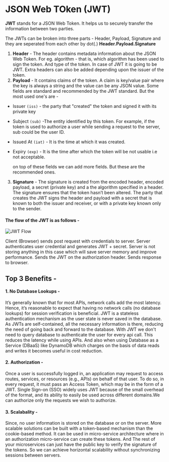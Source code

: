 # JSON Web TOken (JWT)

**JWT** stands for a JSON Web Token. It helps us to securely transfer the information between two parties.

The JWTs can be broken into three parts - Header, Payload, Signature and they are seperated from each other by dot(.)
**Header.Payload.Signature**

1. **Header** - The header contains metadata information about the JSON Web Token. For eg. algorithm - that is, which algorithm has been used to sign the token. And type of the token. In case of JWT it is going to be JWT. Extra headers can also be added depending upon the issuer of the token.
2. **Payload** - It contains claims of the token. A claim is key/value pair where the key is always a string and the value can be any JSON value. Some fields are standard and recommended by the JWT standard. But the most used one's are -

- Issuer `(iss)` - the party that "created" the token and signed it with its private key

- Subject `(sub)` -The entity identified by this token. For example, if the token is used to authorize a user while sending a request to the server, sub could be the user ID.

- Issued At `(iat)` - It is the time at which it was created.

- Expiry `(exp)` - It is the time after which the token will be not usable i.e not acceptable.

  on top of these fields we can add more fields. But these are the recommended ones.

3. **Signature** - The signature is created from the encoded header, encoded payload, a secret (private key) and a the algorithm specified in a header. The signature ensures that the token hasn’t been altered. The party that creates the JWT signs the header and payload with a secret that is known to both the issuer and receiver, or with a private key known only to the sender.

#### The flow of the JWT is as follows -

![JWT Flow](/jwt.png)

Client (Browser) sends post request with credentials to server.
Server authenticates user credential and generates JWT + secret. Server is not storing anything in this case which will save server memory and improve performance.
Sends the JWT on the authorization header.
Sends response to browser.

## Top 3 Benefits -

#### 1. No Database Lookups -

It’s generally known that for most APIs, network calls add the most latency. Hence, it’s reasonable to expect that having no network calls (no database lookups) for session verification is beneficial. JWT is a stateless authentication mechanism as the user state is never saved in the database. As JWTs are self-contained, all the necessary information is there, reducing the need of going back and forward to the database. With JWT we don't need to query database to authenticate the user for every api call. This reduces the latency while using APIs. And also when using Database as a Service (DBaaS) like DynamoDB which charges on the basis of data reads and writes it becomes useful in cost reduction.

#### 2. Authorization -

Once a user is successfully logged in, an application may request to access routes, services, or resources (e.g., APIs) on behalf of that user. To do so, in every request, it must pass an Access Token, which may be in the form of a JWT. Single Sign-on (SSO) widely uses JWT because of the small overhead of the format, and its ability to easily be used across different domains.We can authorize only the requests we wish to authorize.

#### 3. Scalabality -

Since, no user information is stored on the database or on the server. More scalable solutions can be built with a token-based mechanism than the cookie-based method. It can be used in micro-service architecture where in an authorization micro-service can create these tokens. And The rest of your microservices can just have the public key to verify the signature of the tokens. So we can achieve horizontal scalability without synchronizing sessions between servers.
